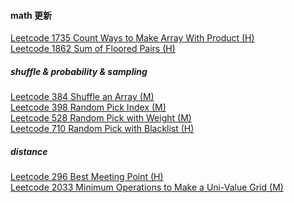 #### math 更新

[Leetcode 1735 Count Ways to Make Array With Product (H)](https://github.com/zjkang/ds_algorithm/blob/main/python/math/leetcode_1735_count_ways_to_make_array_with_product.py)\
[Leetcode 1862 Sum of Floored Pairs (H)](https://github.com/zjkang/ds_algorithm/blob/main/python/math/leetcode_1862_sum_of_floored_pairs.py)

##### shuffle & probability & sampling
[Leetcode 384 Shuffle an Array (M)](https://github.com/zjkang/ds_algorithm/blob/main/python/math/leetcode_0384_shuffle_an_array.py)\
[Leetcode 398 Random Pick Index (M)](https://github.com/zjkang/ds_algorithm/blob/main/python/math/leetcode_0398_random_pick_index.py)\
[Leetcode 528 Random Pick with Weight (M)](https://github.com/zjkang/ds_algorithm/blob/main/python/math/leetcode_0528_random_pick_with_weight.py)\
[Leetcode 710 Random Pick with Blacklist (H)](https://github.com/zjkang/ds_algorithm/blob/main/python/math/leetcode_0710_random_pick_with_blacklist.py)

##### distance
[Leetcode 296 Best Meeting Point (H)](https://github.com/zjkang/ds_algorithm/blob/main/python/math/leetcode_0296_best_meeting_point.py)\
[Leetcode 2033 Minimum Operations to Make a Uni-Value Grid (M)](https://github.com/zjkang/ds_algorithm/blob/main/python/math/leetcode_2033_minimum_operations_to_make_a_uni-value_grid.py)
